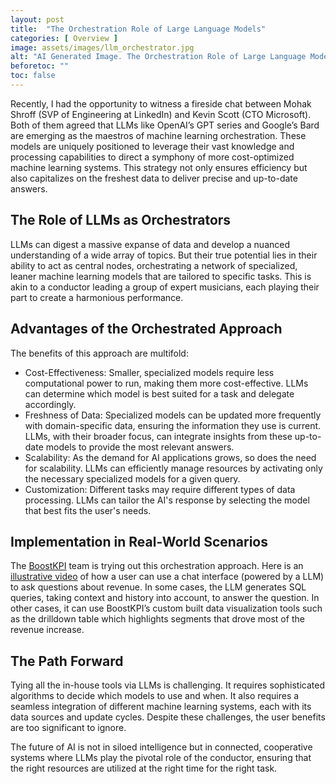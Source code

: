 ```yaml
---
layout: post
title:  "The Orchestration Role of Large Language Models"
categories: [ Overview ]
image: assets/images/llm_orchestrator.jpg
alt: "AI Generated Image. The Orchestration Role of Large Language Models"
beforetoc: ""
toc: false
---
```


Recently, I had the opportunity to witness a fireside chat between Mohak Shroff (SVP of Engineering at LinkedIn) and Kevin Scott (CTO Microsoft). Both of them agreed that LLMs like OpenAI’s GPT series and Google’s Bard  are emerging as the maestros of machine learning orchestration. These models are uniquely positioned to leverage their vast knowledge and processing capabilities to direct a symphony of more cost-optimized machine learning systems. This strategy not only ensures efficiency but also capitalizes on the freshest data to deliver precise and up-to-date answers.

## The Role of LLMs as Orchestrators
LLMs can digest a massive expanse of data and develop a nuanced understanding of a wide array of topics. But their true potential lies in their ability to act as central nodes, orchestrating a network of specialized, leaner machine learning models that are tailored to specific tasks. This is akin to a conductor leading a group of expert musicians, each playing their part to create a harmonious performance.

## Advantages of the Orchestrated Approach
The benefits of this approach are multifold:
* Cost-Effectiveness: Smaller, specialized models require less computational power to run, making them more cost-effective. LLMs can determine which model is best suited for a task and delegate accordingly.
* Freshness of Data: Specialized models can be updated more frequently with domain-specific data, ensuring the information they use is current. LLMs, with their broader focus, can integrate insights from these up-to-date models to provide the most relevant answers.
* Scalability: As the demand for AI applications grows, so does the need for scalability. LLMs can efficiently manage resources by activating only the necessary specialized models for a given query.
* Customization: Different tasks may require different types of data processing. LLMs can tailor the AI's response by selecting the model that best fits the user's needs.

## Implementation in Real-World Scenarios
The [BoostKPI](https://boostkpi.com) team is trying out this orchestration approach. Here is an [illustrative video](https://www.youtube.com/watch?v=KVP3-WwN6Dc) of how a user can use a chat interface (powered by a LLM) to ask questions about revenue. In some cases, the LLM generates SQL queries, taking context and history into account, to answer the question. In other cases, it can use BoostKPI’s custom built data visualization tools such as the drilldown table which highlights segments that drove most of the revenue increase.

## The Path Forward
Tying all the in-house tools via LLMs is challenging. It requires sophisticated algorithms to decide which models to use and when. It also requires a seamless integration of different machine learning systems, each with its data sources and update cycles. Despite these challenges, the user benefits are too significant to ignore.

The future of AI is not in siloed intelligence but in connected, cooperative systems where LLMs play the pivotal role of the conductor, ensuring that the right resources are utilized at the right time for the right task.

